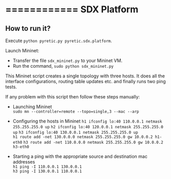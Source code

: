============
SDX Platform
============

How to run it?
--------------

Execute `python pyretic.py pyretic.sdx.platform`. 

Launch Mininet:  
* Transfer the file `sdx_mininet.py` to your Mininet VM.
* Run the command, `sudo python sdx_mininet.py`   

This Mininet script creates a single topology with three hosts. It does all the interface configurations, routing table updates etc. and finally runs two ping tests.  

If any problem with this script then follow these steps manually:  

* Launching Mininet  
`sudo mn --controller=remote --topo=single,3 --mac --arp`

* Configuring the hosts in Mininet
`h1 ifconfig lo:40 110.0.0.1 netmask 255.255.255.0 up` 
`h2 ifconfig lo:40 120.0.0.1 netmask 255.255.255.0 up` 
`h3 ifconfig lo:40 130.0.0.1 netmask 255.255.255.0 up`  
`h1 route add -net 130.0.0.0 netmask 255.255.255.0 gw 10.0.0.2 h1-eth0` 
`h3 route add -net 110.0.0.0 netmask 255.255.255.0 gw 10.0.0.2 h3-eth0`

* Starting a ping with the appropriate source and destination mac addresses  
`h1 ping -I 110.0.0.1 130.0.0.1`  
`h3 ping -I 130.0.0.1 110.0.0.1` 

